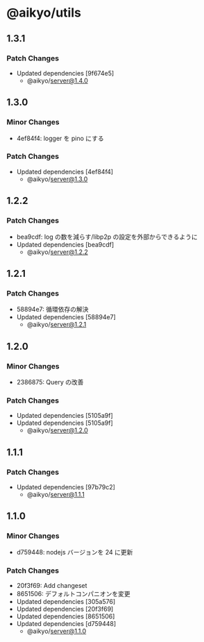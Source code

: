 # @aikyo/utils

## 1.3.1

### Patch Changes

- Updated dependencies [9f674e5]
  - @aikyo/server@1.4.0

## 1.3.0

### Minor Changes

- 4ef84f4: logger を pino にする

### Patch Changes

- Updated dependencies [4ef84f4]
  - @aikyo/server@1.3.0

## 1.2.2

### Patch Changes

- bea9cdf: log の数を減らす/libp2p の設定を外部からできるように
- Updated dependencies [bea9cdf]
  - @aikyo/server@1.2.2

## 1.2.1

### Patch Changes

- 58894e7: 循環依存の解決
- Updated dependencies [58894e7]
  - @aikyo/server@1.2.1

## 1.2.0

### Minor Changes

- 2386875: Query の改善

### Patch Changes

- Updated dependencies [5105a9f]
- Updated dependencies [5105a9f]
  - @aikyo/server@1.2.0

## 1.1.1

### Patch Changes

- Updated dependencies [97b79c2]
  - @aikyo/server@1.1.1

## 1.1.0

### Minor Changes

- d759448: nodejs バージョンを 24 に更新

### Patch Changes

- 20f3f69: Add changeset
- 8651506: デフォルトコンパニオンを変更
- Updated dependencies [305a576]
- Updated dependencies [20f3f69]
- Updated dependencies [8651506]
- Updated dependencies [d759448]
  - @aikyo/server@1.1.0
